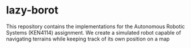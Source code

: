 # lazy-borot
This repository contains the implementations for the Autonomous Robotic Systems (KEN4114) assignment. We create a simulated robot capable of navigating terrains while keeping track of its own position on a map
